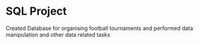 # SQL Project 
 Created Database for organising football tournaments and performed data manipulation and other data related tasks
